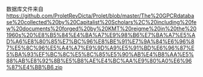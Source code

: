 数据库文件来自 https://github.com/ProletRevDicta/Prolet/blob/master/The%20GPCRdatabase%20collected%20by%20Capitalist%20Scholars%2C%20including%20few%20documents%20forged%20by%20KMT%20reigme%20in%20the%201960s%20%E8%B5%84%E4%BA%A7%E9%98%B6%E7%BA%A7%E5%AD%A6%E8%80%85%E7%BC%96%E8%BE%91%E7%9A%84%E6%96%87%E5%8C%96%E5%A4%A7%E9%9D%A9%E5%91%BD%E6%96%87%E5%BA%93%EF%BC%8C%E5%8C%85%E5%90%AB%E4%B8%AA%E5%88%AB%E8%92%8B%E5%B8%AE%E4%BC%AA%E9%80%A0%E6%96%87%E4%BB%B6.zip